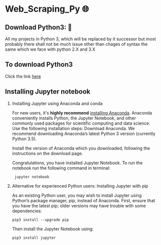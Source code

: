# Web_Scraping_Py :globe_with_meridians:

## Download Python3: :snake:
All my projects in Python 3, which will be replaced by it successor but most probably there shall not be much issue other than chages of syntax the same which we face with python 2.X and 3.X

## To download Python3 
Click the link [here](https://www.python.org/downloads/release/python-371/)

## Installing Jupyter notebook

1. Installing Jupyter using Anaconda and conda
    
    For new users, it's **highly recommend** [installing Anaconda](https://www.continuum.io/downloads). Anaconda conveniently installs Python, the Jupyter Notebook, and other commonly used packages for scientific computing and data science.
   Use the following installation steps:
     Download Anaconda. We recommend downloading Anaconda’s latest Python 3 version (currently Python 3.5).
     
     Install the version of Anaconda which you downloaded, following the instructions on the download page.
     
     Congratulations, you have installed Jupyter Notebook. To run the notebook run the following command in terminal:
     
    ```
     jupyter notebook
    ```
 2. Alternative for experienced Python users: Installing Jupyter with pip
     
     As an existing Python user, you may wish to install Jupyter using Python’s package manager, pip, instead of Anaconda.
    First, ensure that you have the latest pip; older versions may have trouble with some dependencies:
    ```
    pip3 install --upgrade pip
    ```
    Then install the Jupyter Notebook using:
    ```
    pip3 install jupyter
    ```
